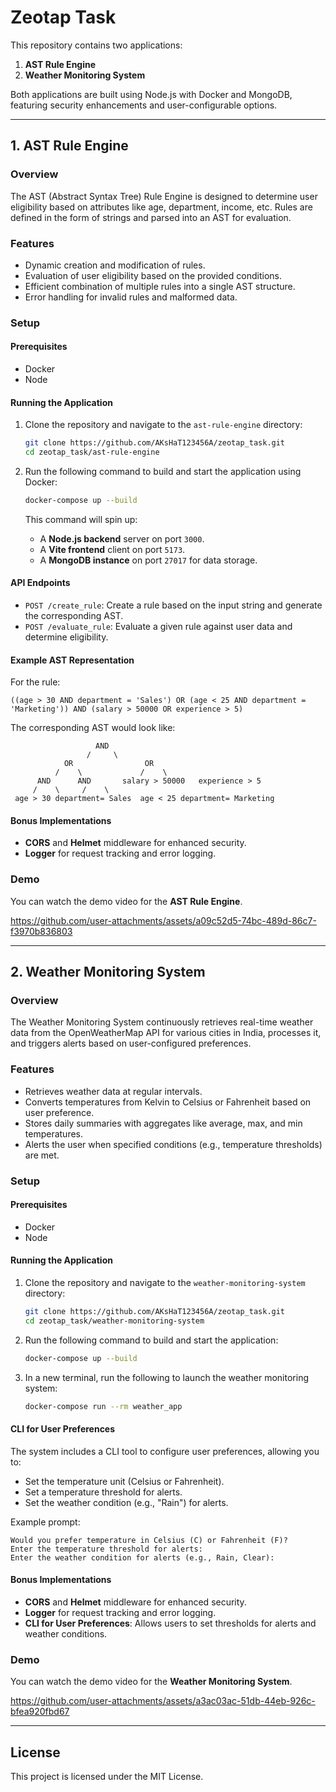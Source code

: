# Zeotap Task

This repository contains two applications:

1. **AST Rule Engine**
2. **Weather Monitoring System**

Both applications are built using Node.js with Docker and MongoDB, featuring security enhancements and user-configurable options.

---

## 1. AST Rule Engine

### Overview

The AST (Abstract Syntax Tree) Rule Engine is designed to determine user eligibility based on attributes like age, department, income, etc. Rules are defined in the form of strings and parsed into an AST for evaluation.

### Features

- Dynamic creation and modification of rules.
- Evaluation of user eligibility based on the provided conditions.
- Efficient combination of multiple rules into a single AST structure.
- Error handling for invalid rules and malformed data.

### Setup

#### Prerequisites

- Docker
- Node
#### Running the Application

1. Clone the repository and navigate to the `ast-rule-engine` directory:

   ```bash
   git clone https://github.com/AKsHaT123456A/zeotap_task.git
   cd zeotap_task/ast-rule-engine
   ```

2. Run the following command to build and start the application using Docker:

   ```bash
   docker-compose up --build
   ```

   This command will spin up:
   - A **Node.js backend** server on port `3000`.
   - A **Vite frontend** client on port `5173`.
   - A **MongoDB instance** on port `27017` for data storage.

#### API Endpoints

- `POST /create_rule`: Create a rule based on the input string and generate the corresponding AST.
- `POST /evaluate_rule`: Evaluate a given rule against user data and determine eligibility.

#### Example AST Representation

For the rule:

```
((age > 30 AND department = 'Sales') OR (age < 25 AND department = 'Marketing')) AND (salary > 50000 OR experience > 5)
```

The corresponding AST would look like:

```
                   AND
                 /     \
            OR                OR
          /    \             /    \
      AND      AND       salary > 50000   experience > 5
     /    \     /    \
 age > 30 department= Sales  age < 25 department= Marketing
```

#### Bonus Implementations

- **CORS** and **Helmet** middleware for enhanced security.
- **Logger** for request tracking and error logging.

### Demo

You can watch the demo video for the **AST Rule Engine**.


https://github.com/user-attachments/assets/a09c52d5-74bc-489d-86c7-f3970b836803


---

## 2. Weather Monitoring System

### Overview

The Weather Monitoring System continuously retrieves real-time weather data from the OpenWeatherMap API for various cities in India, processes it, and triggers alerts based on user-configured preferences.

### Features

- Retrieves weather data at regular intervals.
- Converts temperatures from Kelvin to Celsius or Fahrenheit based on user preference.
- Stores daily summaries with aggregates like average, max, and min temperatures.
- Alerts the user when specified conditions (e.g., temperature thresholds) are met.

### Setup

#### Prerequisites

- Docker
- Node

#### Running the Application

1. Clone the repository and navigate to the `weather-monitoring-system` directory:

   ```bash
   git clone https://github.com/AKsHaT123456A/zeotap_task.git
   cd zeotap_task/weather-monitoring-system
   ```

2. Run the following command to build and start the application:

   ```bash
   docker-compose up --build
   ```

3. In a new terminal, run the following to launch the weather monitoring system:

   ```bash
   docker-compose run --rm weather_app
   ```

#### CLI for User Preferences

The system includes a CLI tool to configure user preferences, allowing you to:

- Set the temperature unit (Celsius or Fahrenheit).
- Set a temperature threshold for alerts.
- Set the weather condition (e.g., "Rain") for alerts.

Example prompt:

```
Would you prefer temperature in Celsius (C) or Fahrenheit (F)? 
Enter the temperature threshold for alerts: 
Enter the weather condition for alerts (e.g., Rain, Clear): 
```

#### Bonus Implementations

- **CORS** and **Helmet** middleware for enhanced security.
- **Logger** for request tracking and error logging.
- **CLI for User Preferences**: Allows users to set thresholds for alerts and weather conditions.

### Demo

You can watch the demo video for the **Weather Monitoring System**.


https://github.com/user-attachments/assets/a3ac03ac-51db-44eb-926c-bfea920fbd67


---

## License

This project is licensed under the MIT License.
